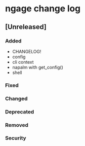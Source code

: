 
# ngage change log

## [Unreleased]
### Added
- CHANGELOG!
- config
- cli context
- napalm with get_config()
- shell

### Fixed

### Changed

### Deprecated
### Removed
### Security


